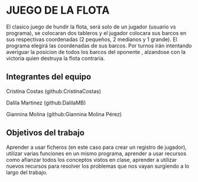 # JUEGO DE LA FLOTA

El clasico juego de hundir la flota, será solo de un jugador (usuario vs programa), se colocaran dos tableros y el jugador colocara sus barcos en sus respectivas coordenadas (2 pequeños, 2 medianos y 1 grande). El programa elegirá las coordenadas de sus barcos. Por turnos irán intentando averiguar la posicion de todos los barcos del oponente , alzandose con la victoria quien destruya la flota contraria.

## Integrantes del equipo

Cristina Costas (github:CristinaCostas)

Dalila Martinez (github:DalilaMB)

Giannina Molina (github:Giannina Molina Pérez)

## Objetivos del trabajo

Aprender a usar ficheros (en este caso para crear un registro de jugador), utilizar varias funciones en un mismo programa, aprender a usar recursos como  afianzar todos los conceptos vistos en clase, aprender a utilizar nuevos recursos para resolver los problemas que nos vayan surgiendo a lo largo del trabajo.


